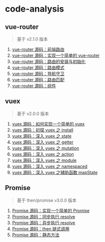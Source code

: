 # code-analysis

## vue-router

> 基于 v2.1.0 版本

1. [vue-router 源码：前端路由](https://github.com/cobish/code-analysis/issues/15)
2. [vue-router 源码：实现一个简单的 vue-router](https://github.com/cobish/code-analysis/issues/16)
3. [vue-router 源码：路由的安装与初始化](https://github.com/cobish/code-analysis/issues/17)
4. [vue-router 源码：路由模式](https://github.com/cobish/code-analysis/issues/18)
5. [vue-router 源码：导航守卫](https://github.com/cobish/code-analysis/issues/19)
6. [vue-router 源码：路由匹配](https://github.com/cobish/code-analysis/issues/20)
7. [vue-router 源码：组件](https://github.com/cobish/code-analysis/issues/21)

## vuex

> 基于 v2.0.0 版本

1. [vuex 源码：如何实现一个简单的 vuex](https://github.com/cobish/code-analysis/issues/1)
2. [vuex 源码：初探 vuex 之 install](https://github.com/cobish/code-analysis/issues/2)
3. [vuex 源码：深入 vuex 之 state](https://github.com/cobish/code-analysis/issues/3)
4. [vuex 源码：深入 vuex 之 getter](https://github.com/cobish/code-analysis/issues/4)
5. [vuex 源码：深入 vuex 之 mutation](https://github.com/cobish/code-analysis/issues/5)
6. [vuex 源码：深入 vuex 之 action](https://github.com/cobish/code-analysis/issues/6)
7. [vuex 源码：深入 vuex 之 module](https://github.com/cobish/code-analysis/issues/7)
8. [vuex 源码：深入 vuex 之 namespaced](https://github.com/cobish/code-analysis/issues/8)
9. [vuex 源码：深入 vuex 之辅助函数 mapState](https://github.com/cobish/code-analysis/issues/9)

## Promise

> 基于 then/promise v3.0.0 版本

1. [Promise 源码：实现一个简单的 Promise](https://github.com/cobish/code-analysis/issues/10)
2. [Promise 源码：同步执行 resolve](https://github.com/cobish/code-analysis/issues/11)
3. [Promise 源码：异步执行 resolve](https://github.com/cobish/code-analysis/issues/12)
4. [Promise 源码：then 链式调用](https://github.com/cobish/code-analysis/issues/13)
5. [Promise 源码：静态方法](https://github.com/cobish/code-analysis/issues/14)
